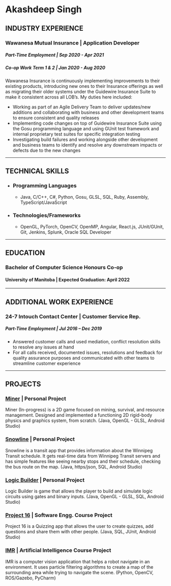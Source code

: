 # Akashdeep Singh

## INDUSTRY EXPERIENCE

### Wawanesa Mutual Insurance | Application Developer
##### Part-Time Employment | Sep 2020 - Apr 2021
##### Co-op Work Term 1 & 2 | Jan 2020 - Aug 2020

Wawanesa Insurance is continuously implementing improvements to their existing products, introducing new ones to their Insurance offerings as well as migrating their older systems under the Guidewire Insurance Suite to make it consistent across all LOB’s. My duties here included: 
* Working as part of an Agile Delivery Team to deliver updates/new additions and collaborating with business and other development teams to ensure consistent and quality releases
* Implementing code changes on top of Guidewire Insurance Suite using the Gosu programming language and using GUnit test framework and internal proprietary test suites for specific integration testing
* Investigating build failures and working alongside other development and business teams to identify and resolve any downstream impacts or defects due to the new changes

---

## TECHNICAL SKILLS
* ### Programming Languages
    * Java, C/C++, C#, Python, Gosu, GLSL, SQL, Ruby, Assembly, TypeScript/JavaScript

* ### Technologies/Frameworks
    * OpenGL, PyTorch, OpenCV, OpenMP, Angular, React.js, JUnit/GUnit, Git, Jenkins, Splunk, Oracle SQL Developer

---

## EDUCATION
### Bachelor of Computer Science Honours Co-op
#### University of Manitoba | Expected Graduation: April 2022

---

## ADDITIONAL WORK EXPERIENCE
### 24-7 Intouch Contact Center | Customer Service Rep.
##### Part-Time Employment | Jul 2016 – Dec 2019
* Answered customer calls and used mediation, conflict resolution skills to resolve any issues at hand
* For all calls received, documented issues, resolutions and feedback for quality assurance purposes and communicated with other teams to streamline customer experience

---

## PROJECTS
### [Miner](https://github.com/akashd50/miner) | Personal Project
Miner (In-progress) is a 2D game focused on mining, survival, and resource management. Designed and implemented a functioning 2D rigid-body physics and graphics system, from scratch. (Java, OpenGL - GLSL, Android Studio)

### [Snowline](https://github.com/akashd50/snowline) | Personal Project
Snowline is a transit app that provides information about the Winnipeg Transit schedule. It gets real-time data from Winnipeg Transit servers and has simple features like seeing nearby stops and their schedule, checking the bus route on the map. (Java, https/json, SQL, Android Studio)

### [Logic Builder](https://github.com/akashd50/logic-builder) | Personal Project
Logic Builder is game that allows the player to build and simulate logic circuits using gates and binary inputs. (Java, OpenGL - GLSL, SQL, Android Studio)

### [Project 16](https://github.com/akashd50/project-sixteen) | Software Engg. Course Project
Project 16 is a Quizzing app that allows the user to create quizzes, add questions and share them with other people. (Java, SQL, JUnit, Android Studio)

### [IMR](https://github.com/akashd50/imr) | Artificial Intelligence Course Project
IMR is a computer vision application that helps a robot navigate in an environment. It uses particle filtering algorithms to create a map of the surrounding area while trying to navigate the scene. (Python, OpenCV, ROS/Gazebo, PyCharm)